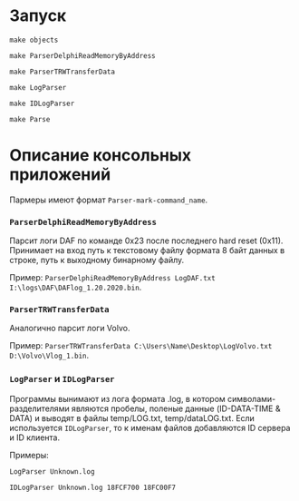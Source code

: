# Запуск

`make objects`

`make ParserDelphiReadMemoryByAddress`

`make ParserTRWTransferData`

`make LogParser`

`make IDLogParser`

`make Parse`

# Описание консольных приложений

Пармеры имеют формат `Parser-mark-command_name`.

### `ParserDelphiReadMemoryByAddress`

Парсит логи DAF по команде 0х23 после последнего hard reset (0x11). Принимает на вход путь к текстовому файлу формата 8 байт данных в строке, путь к выходному бинарному файлу. 

Пример: `ParserDelphiReadMemoryByAddress LogDAF.txt I:\logs\DAF\DAFlog_1.20.2020.bin`.

### `ParserTRWTransferData`

Аналогично парсит логи Volvo. 

Пример: `ParserTRWTransferData C:\Users\Name\Desktop\LogVolvo.txt D:\Volvo\Vlog_1.bin`.

### `LogParser` и `IDLogParser`

Программы вынимают из лога формата .log, в котором символами-разделителями являются пробелы, поленые данные (ID-DATA-TIME & DATA) и выводят в файлы temp/LOG.txt, temp/dataLOG.txt. Если используется `IDLogParser`, то к именам файлов добавляются ID сервера и ID клиента. 

Примеры:

`LogParser Unknown.log`

`IDLogParser Unknown.log 18FCF700 18FC00F7`
